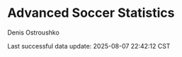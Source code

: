 # Advanced Soccer Statistics
Denis Ostroushko

<!-- gfm -->

Last successful data update: 2025-08-07 22:42:12 CST
